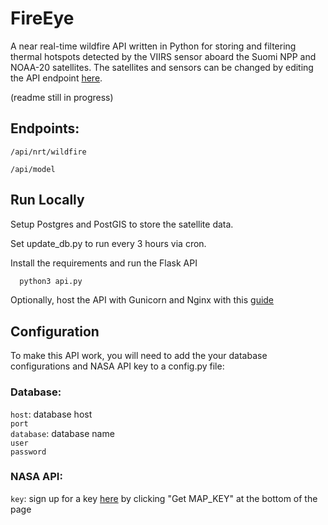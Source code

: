 
# FireEye

A near real-time wildfire API written in Python for storing and filtering thermal hotspots detected by the VIIRS sensor aboard the Suomi NPP and NOAA-20 satellites.
The satellites and sensors can be changed by editing the API endpoint [here](https://firms.modaps.eosdis.nasa.gov/api/area).

(readme still in progress)

## Endpoints:

`/api/nrt/wildfire`

`/api/model`

## Run Locally

Setup Postgres and PostGIS to store the satellite data.

Set update_db.py to run every 3 hours via cron.

Install the requirements and run the Flask API

```bash
  python3 api.py
```

Optionally, host the API with Gunicorn and Nginx with this [guide](https://www.digitalocean.com/community/tutorials/how-to-serve-flask-applications-with-gunicorn-and-nginx-on-ubuntu-18-04)


## Configuration

To make this API work, you will need to add the your database configurations and NASA API key  to a config.py file:

### Database:
`host`: database host\
`port`\
`database`: database name\
`user`\
`password`

### NASA API:
`key`: sign up for a key [here](https://firms.modaps.eosdis.nasa.gov/api/area) by clicking "Get MAP_KEY" at the bottom of the page

